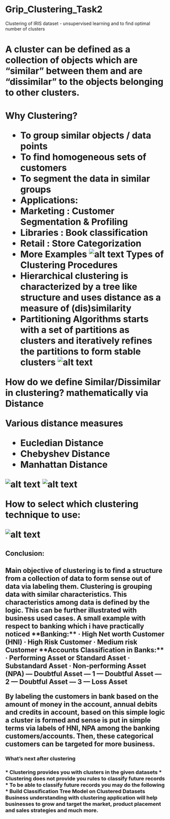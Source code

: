 # Grip_Clustering_Task2
Clustering of IRIS dataset - unsupervised learning and to find optimal number of clusters

<h1> A cluster can be defined as a collection of objects which are “similar” between them and are “dissimilar” to the objects belonging to other clusters.<h1>

Why Clustering?
* To group similar objects / data points
* To find homogeneous sets of customers
* To segment the data in similar groups
* Applications:
* Marketing : Customer Segmentation & Profiling
* Libraries : Book classification
* Retail : Store Categorization
* More Examples
 ![alt text](https://github.com/jaikushwaha7/Grip_Clustering_Task2/blob/main/Clustering%20Example.png)
**Types of Clustering Procedures**
* Hierarchical clustering is characterized by a tree like structure and uses distance as a measure of (dis)similarity
* Partitioning Algorithms starts with a set of partitions as clusters and iteratively refines the partitions to form stable clusters
![alt text](https://github.com/jaikushwaha7/Grip_Clustering_Task2/blob/main/Clustering%20Types.png)

**How do we define Similar/Dissimilar in clustering? mathematically via Distance**

**Various distance measures**
* Eucledian Distance
* Chebyshev Distance
* Manhattan Distance

![alt text](https://github.com/jaikushwaha7/Grip_Clustering_Task2/blob/main/Distance1.png)
![alt text](https://github.com/jaikushwaha7/Grip_Clustering_Task2/blob/main/Distance2.png)

**How to select which clustering technique to use:**

![alt text](https://github.com/jaikushwaha7/Grip_Clustering_Task2/blob/main/Clustering%20method%20selection.png)


<h2> Conclusion: <h2>
Main objective of clustering is to find a structure from a collection of data to form sense out of data via labeling them.
Clustering is grouping data with similar characteristics. This characteristics among data is defined by the logic. This can be further illustrated with business used cases.
A small example with respect to banking which i have practically noticed
**Banking:**
· High Net worth Customer (HNI)
· High Risk Customer
· Medium risk Customer
**Accounts Classification in Banks:**
· Performing Asset or Standard Asset
· Substandard Asset
· Non-performing Asset (NPA)
— Doubtful Asset — 1
— Doubtful Asset — 2
— Doubtful Asset — 3
— Loss Asset

By labeling the customers in bank based on the amount of money in the account, annual debits and credits in account, based on this simple logic a cluster is formed and sense is put in simple terms via labels of HNI, NPA among the banking customers/accounts. Then, these categorical customers can be targeted for more business.

<h3>What’s next after clustering<h3>
* Clustering provides you with clusters in the given datasets
* Clustering does not provide you rules to classify future records
* To be able to classify future records you may do the following
* Build Classification Tree Model on Clustered Datasets
Business understanding with clustering application will help businesses to grow and target the market, product placement and sales strategies and much more.
